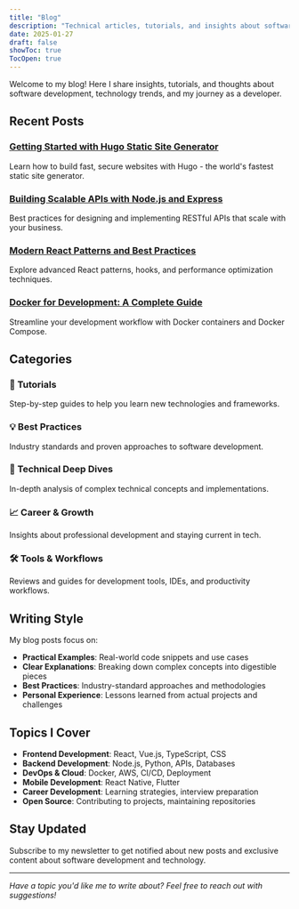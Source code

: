 ```yaml
---
title: "Blog"
description: "Technical articles, tutorials, and insights about software development"
date: 2025-01-27
draft: false
showToc: true
TocOpen: true
---
```



Welcome to my blog! Here I share insights, tutorials, and thoughts about software development, technology trends, and my journey as a developer.

## Recent Posts

### [Getting Started with Hugo Static Site Generator](/blogs/hugo-getting-started)
Learn how to build fast, secure websites with Hugo - the world's fastest static site generator.

### [Building Scalable APIs with Node.js and Express](/blogs/nodejs-api-design)
Best practices for designing and implementing RESTful APIs that scale with your business.

### [Modern React Patterns and Best Practices](/blogs/react-patterns-2024)
Explore advanced React patterns, hooks, and performance optimization techniques.

### [Docker for Development: A Complete Guide](/blogs/docker-development-guide)
Streamline your development workflow with Docker containers and Docker Compose.

## Categories

### 🚀 Tutorials
Step-by-step guides to help you learn new technologies and frameworks.

### 💡 Best Practices
Industry standards and proven approaches to software development.

### 🔧 Technical Deep Dives
In-depth analysis of complex technical concepts and implementations.

### 📈 Career & Growth
Insights about professional development and staying current in tech.

### 🛠️ Tools & Workflows
Reviews and guides for development tools, IDEs, and productivity workflows.

## Writing Style

My blog posts focus on:
- **Practical Examples**: Real-world code snippets and use cases
- **Clear Explanations**: Breaking down complex concepts into digestible pieces
- **Best Practices**: Industry-standard approaches and methodologies
- **Personal Experience**: Lessons learned from actual projects and challenges

## Topics I Cover

- **Frontend Development**: React, Vue.js, TypeScript, CSS
- **Backend Development**: Node.js, Python, APIs, Databases
- **DevOps & Cloud**: Docker, AWS, CI/CD, Deployment
- **Mobile Development**: React Native, Flutter
- **Career Development**: Learning strategies, interview preparation
- **Open Source**: Contributing to projects, maintaining repositories

## Stay Updated

Subscribe to my newsletter to get notified about new posts and exclusive content about software development and technology.

---

*Have a topic you'd like me to write about? Feel free to reach out with suggestions!*
